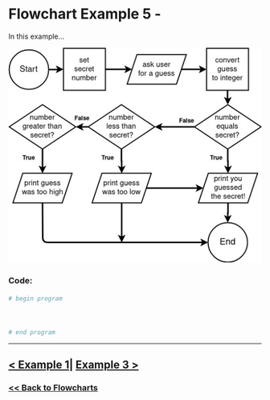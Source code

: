 # Flowchart Example 5 -

In this example...

![Flowchart Example 3](./flowchart_images/flowchart_example_3.jpg)

### Code:

```python
# begin program



# end program
```

---

## [< Example 1](./flowchart_example_1.md)| [Example 3 >](./flowchart_example_3.md)

### [<< Back to Flowcharts](/docs/flowcharts/)
